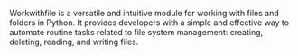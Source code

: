 Workwithfile is a versatile and intuitive module for working with files and folders in Python. It provides developers with a simple and effective way to automate routine tasks related to file system management: creating, deleting, reading, and writing files.
